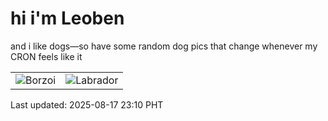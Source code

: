 # hi i'm Leoben

and i like dogs—so have some random dog pics that change whenever my CRON feels like it

|  |  |
|--------|----------|
| ![Borzoi](https://random-dog-vercel.vercel.app/api/random-borzoi?v=1755443425) | ![Labrador](https://random-dog-vercel.vercel.app/api/random-labrador?v=1755443425) |

Last updated: 2025-08-17 23:10 PHT
